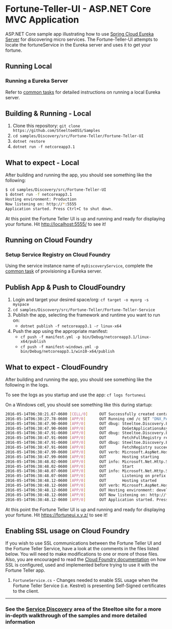 # Fortune-Teller-UI - ASP.NET Core MVC Application

ASP.NET Core sample app illustrating how to use [Spring Cloud Eureka Server](https://projects.spring.io/spring-cloud/docs/1.0.3/spring-cloud.html#spring-cloud-eureka-server) for discovering micro services. The Fortune-Teller-UI attempts to locate the fortuneService in the Eureka server and uses it to get your fortune.

## Running Local

### Running a Eureka Server

Refer to [common tasks](/CommonTasks.md#Spring-Cloud-Eureka-Server) for detailed instructions on running a local Eureka server.

## Building & Running - Local

1. Clone this repository: `git clone https://github.com/SteeltoeOSS/Samples`
1. `cd samples/Discovery/src/Fortune-Teller/Fortune-Teller-UI`
1. `dotnet restore`
1. `dotnet run -f netcoreapp3.1`

## What to expect - Local

After building and running the app, you should see something like the following:

```bash
$ cd samples/Discovery/src/Fortune-Teller-UI
$ dotnet run -f netcoreapp3.1
Hosting environment: Production
Now listening on: http://*:5555
Application started. Press Ctrl+C to shut down.
```

At this point the Fortune Teller UI is up and running and ready for displaying your fortune. Hit <http://localhost:5555/> to see it!

## Running on Cloud Foundry

### Setup Service Registry on Cloud Foundry

Using the service instance name of `myDiscoveryService`, complete the [common task](/CommonTasks.md#Spring-Cloud-Eureka-Server) of provisioning a Eureka server.

## Publish App & Push to CloudFoundry

1. Login and target your desired space/org: `cf target -o myorg -s myspace`
1. `cd samples/Discovery/src/Fortune-Teller/Fortune-Teller-Service`
1. Publish the app, selecting the framework and runtime you want to run on:
   - `dotnet publish -f netcoreapp3.1 -r linux-x64`
1. Push the app using the appropriate manifest:
   - `cf push -f manifest.yml -p bin/Debug/netcoreapp3.1/linux-x64/publish`
   - `cf push -f manifest-windows.yml -p bin/Debug/netcoreapp3.1/win10-x64/publish`

## What to expect - CloudFoundry

After building and running the app, you should see something like the following in the logs.

To see the logs as you startup and use the app: `cf logs fortuneui`

On a Windows cell, you should see something like this during startup:

```bash
2016-05-14T06:38:21.67-0600 [CELL/0]     OUT Successfully created container
2016-05-14T06:38:27.78-0600 [APP/0]      OUT Running cmd /c SET "DNX_PACKAGES=%CD%\approot\packages" & approot\web.cmd
2016-05-14T06:38:47.90-0600 [APP/0]      OUT dbug: Steeltoe.Discovery.Eureka.Transport.EurekaHttpClient[0]
2016-05-14T06:38:47.90-0600 [APP/0]      OUT       DoGetApplicationsAsync .....
2016-05-14T06:38:47.91-0600 [APP/0]      OUT dbug: Steeltoe.Discovery.Eureka.DiscoveryClient[0]
2016-05-14T06:38:47.91-0600 [APP/0]      OUT       FetchFullRegistry returned: OK, Applications[Application[Name=FORTUNESERVICE ....
2016-05-14T06:38:47.91-0600 [APP/0]      OUT dbug: Steeltoe.Discovery.Eureka.DiscoveryClient[0]
2016-05-14T06:38:47.91-0600 [APP/0]      OUT       FetchRegistry succeeded
2016-05-14T06:38:47.99-0600 [APP/0]      OUT verb: Microsoft.AspNet.Hosting.Internal.HostingEngine[4]
2016-05-14T06:38:47.99-0600 [APP/0]      OUT       Hosting starting
2016-05-14T06:38:48.02-0600 [APP/0]      OUT info: Microsoft.Net.Http.Server.WebListener[0]
2016-05-14T06:38:48.02-0600 [APP/0]      OUT       Start
2016-05-14T06:38:48.07-0600 [APP/0]      OUT info: Microsoft.Net.Http.Server.WebListener[0]
2016-05-14T06:38:48.07-0600 [APP/0]      OUT       Listening on prefix: http://*:58442/
2016-05-14T06:38:48.12-0600 [APP/0]      OUT       Hosting started
2016-05-14T06:38:48.12-0600 [APP/0]      OUT verb: Microsoft.AspNet.Hosting.Internal.HostingEngine[5]
2016-05-14T06:38:48.12-0600 [APP/0]      OUT Hosting environment: development
2016-05-14T06:38:48.12-0600 [APP/0]      OUT Now listening on: http://*:58442
2016-05-14T06:38:48.12-0600 [APP/0]      OUT Application started. Press Ctrl+C to shut down.
```

At this point the Fortune Teller UI is up and running and ready for displaying your fortune. Hit <https://fortuneui.x.y.z/> to see it!

## Enabling SSL usage on Cloud Foundry

If you wish to use SSL communications between the Fortune Teller UI and the Fortune Teller Service, have a look at the comments in the files listed below.  You will need to make modifications to one or more of those files. Also, you are encouraged to read the [Cloud Foundry documentation](https://docs.pivotal.io/pivotalcf/1-10/adminguide/securing-traffic.html) on how SSL is configured, used and implemented before trying to use it with the Fortune Teller app.

1. `FortuneService.cs` - Changes needed to enable SSL usage when the Fortune Teller Service (i.e. Kestrel) is presenting Self-Signed certificates to the client.

---

### See the [Service Discovery](https://steeltoe.io/service-discovery) area of the Steeltoe site for a more in-depth walkthrough of the samples and more detailed information

